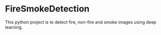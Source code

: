 # FireSmokeDetection
This python project is to detect fire, non-fire and smoke images using deep learning.
